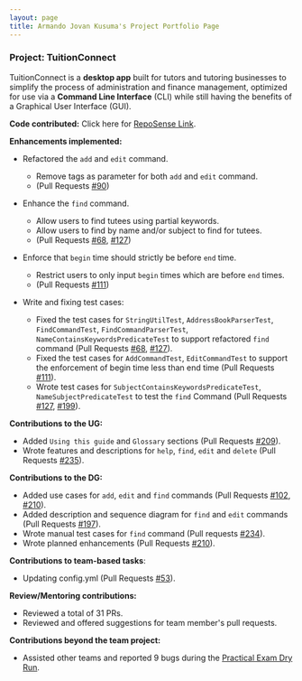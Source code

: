 ```yaml
---
layout: page
title: Armando Jovan Kusuma's Project Portfolio Page
---
```


### Project: TuitionConnect
TuitionConnect is a **desktop app** built for tutors and tutoring businesses to simplify the process of
administration and finance management, optimized for use via a **Command Line Interface** (CLI) while
still having the benefits of a Graphical User Interface (GUI).


**Code contributed:** Click here for [RepoSense Link](https://nus-cs2103-ay2324s1.github.io/tp-dashboard/?search=jovkusuma&sort=groupTitle&sortWithin=title&timeframe=commit&mergegroup=&groupSelect=groupByRepos&breakdown=true&checkedFileTypes=docs~functional-code~test-code&since=2023-09-22&tabOpen=true&tabType=authorship&tabAuthor=jovkusuma&tabRepo=AY2324S1-CS2103T-F10-4%2Ftp%5Bmaster%5D&authorshipIsMergeGroup=false&authorshipFileTypes=docs~functional-code~test-code&authorshipIsBinaryFileTypeChecked=false&authorshipIsIgnoredFilesChecked=false).


**Enhancements implemented:**

* Refactored the `add` and `edit` command.
  * Remove tags as parameter for both `add` and `edit` command.
  * (Pull Requests [#90](https://github.com/AY2324S1-CS2103T-F10-4/tp/pull/90))

* Enhance the `find` command.
  * Allow users to find tutees using partial keywords.
  * Allow users to find by name and/or subject to find for tutees.
  * (Pull Requests [#68](https://github.com/AY2324S1-CS2103T-F10-4/tp/pull/68), [#127](https://github.com/AY2324S1-CS2103T-F10-4/tp/pull/127))

* Enforce that `begin` time should strictly be before `end` time.
  * Restrict users to only input `begin` times which are before `end` times. 
  * (Pull Requests [#111](https://github.com/AY2324S1-CS2103T-F10-4/tp/pull/111))

* Write and fixing test cases:
  * Fixed the test cases for `StringUtilTest`, `AddressBookParserTest`, `FindCommandTest`, `FindCommandParserTest`, `NameContainsKeywordsPredicateTest`
    to support refactored `find` command (Pull Requests [#68](https://github.com/AY2324S1-CS2103T-F10-4/tp/pull/68), [#127](https://github.com/AY2324S1-CS2103T-F10-4/tp/pull/127)).
  * Fixed the test cases for `AddCommandTest`, `EditCommandTest` to support the enforcement of begin time less than end time (Pull Requests [#111](https://github.com/AY2324S1-CS2103T-F10-4/tp/pull/111)).
  * Wrote test cases for `SubjectContainsKeywordsPredicateTest`, `NameSubjectPredicateTest`
    to test the `find` Command (Pull Requests [#127](https://github.com/AY2324S1-CS2103T-F10-4/tp/pull/127), [#199](https://github.com/AY2324S1-CS2103T-F10-4/tp/pull/199)).

**Contributions to the UG:**

* Added `Using this guide` and `Glossary` sections (Pull Requests [#209](https://github.com/AY2324S1-CS2103T-F10-4/tp/pull/209)).
* Wrote features and descriptions for `help`, `find`, `edit` and `delete` (Pull Requests [#235](https://github.com/AY2324S1-CS2103T-F10-4/tp/pull/235)).


**Contributions to the DG:**

* Added use cases for `add`, `edit` and `find` commands (Pull Requests [#102](https://github.com/AY2324S1-CS2103T-F10-4/tp/pull/102), [#210](https://github.com/AY2324S1-CS2103T-F10-4/tp/pull/210)).
* Added description and sequence diagram for `find` and `edit` commands (Pull Requests [#197](https://github.com/AY2324S1-CS2103T-F10-4/tp/pull/197)).
* Wrote manual test cases for `find` command (Pull requests [#234](https://github.com/AY2324S1-CS2103T-F10-4/tp/pull/234)).
* Wrote planned enhancements (Pull Requests [#210](https://github.com/AY2324S1-CS2103T-F10-4/tp/pull/210)).


**Contributions to team-based tasks**:


* Updating config.yml (Pull Requests [#53](https://github.com/AY2324S1-CS2103T-F10-4/tp/pull/53)).


**Review/Mentoring contributions:**

* Reviewed a total of 31 PRs.
* Reviewed and offered suggestions for team member's pull requests.


**Contributions beyond the team project:**

* Assisted other teams and reported 9 bugs during the [Practical Exam Dry Run](https://github.com/jovkusuma/ped/issues).
